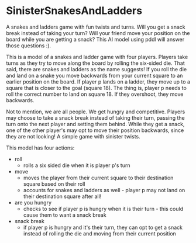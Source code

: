 # SinisterSnakesAndLadders
A snakes and ladders game with fun twists and turns. Will you get a snack break instead of taking your turn? Will your friend move your position on the board while you are getting a snack? This AI model using pddl will answer those questions :).

This is a model of a snakes and ladder game with four players. Players take turns as they try to move along the board by rolling the six-sided die. That said, there are snakes and ladders as the name suggests! If you roll the die and land on a snake you move backwards from your current square to an earlier position on the board. If player p lands on a ladder, they move up to a square that is closer to the goal (square 18). The thing is, player p needs to roll the correct number to land on square 18. If they overshoot, they move backwards. 

Not to mention, we are all people. We get hungry and competitive. Players may choose to take a snack break instead of taking their turn, passing the turn onto the next player and setting them behind. While they get a snack, one of the other player's may opt to move their position backwards, since they are not looking! A simple game with sinister twists.

This model has four actions:

- roll
    - rolls a six sided die when it is player p's turn
- move
    - moves the player from their current square to their destination square based on their roll
    - accounts for snakes and ladders as well - player p may not land on their destination square after all!
- are you hungry
    - checks to see if player p is hungry when it is their turn - this could cause them to want a snack break
- snack break
    - if player p is hungry and it's their turn, they can opt to get a snack instead of rolling the die and moving from their current position
